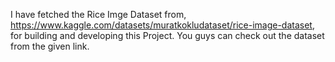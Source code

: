 I have fetched the Rice Imge Dataset from, https://www.kaggle.com/datasets/muratkokludataset/rice-image-dataset, for building and developing this Project. You guys can check out the dataset from the given link.